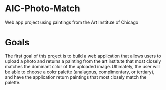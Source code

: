# AIC-Photo-Match
Web app project using paintings from the Art Institute of Chicago

# Goals
The first goal of this project is to build a web application that allows users to upload a photo and returns a painting from the art institute that most closely matches the dominant color of the uploaded image. Ultimately, the user will be able to choose a color palette (analagous, complimentary, or tertiary), and have the application return paintings that most closely match the palette.
